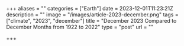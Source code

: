 +++
aliases = ""
categories = ["Earth"]
date = 2023-12-01T11:23:21Z
description = ""
image = "/images/article-2023-december.png"
tags = ["climate", "2023", "december"]
title = "December 2023 Compared to December Months from 1922 to 2022"
type = "post"
url = ""

+++
